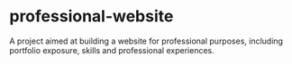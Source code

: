 # professional-website
A project aimed at building a website for professional purposes, including portfolio exposure, skills and professional experiences.
